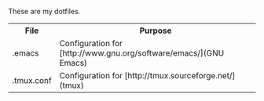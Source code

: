 These are my dotfiles.

<table>
  <tr>
    <th>File</th><th>Purpose</th>
  </tr>
  <tr>
    <td>.emacs</td><td>Configuration for [http://www.gnu.org/software/emacs/](GNU Emacs)</td>
  </tr>
  <tr>
    <td>.tmux.conf</td><td>Configuration for [http://tmux.sourceforge.net/](tmux)</td>
  </tr>
</table>

